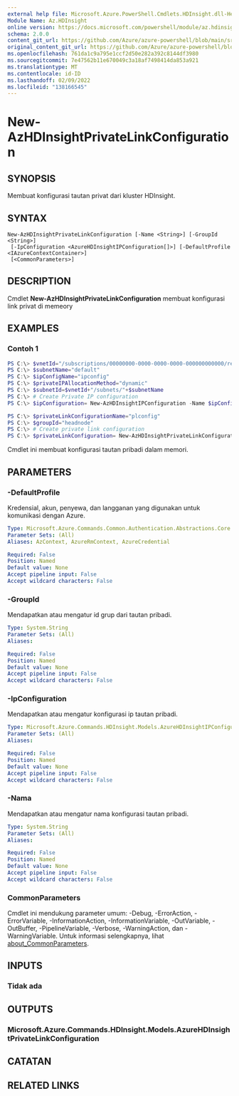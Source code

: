 ```yaml
---
external help file: Microsoft.Azure.PowerShell.Cmdlets.HDInsight.dll-Help.xml
Module Name: Az.HDInsight
online version: https://docs.microsoft.com/powershell/module/az.hdinsight/new-azhdinsightprivatelinkconfiguration
schema: 2.0.0
content_git_url: https://github.com/Azure/azure-powershell/blob/main/src/HDInsight/HDInsight/help/New-AzHDInsightPrivateLinkConfiguration.md
original_content_git_url: https://github.com/Azure/azure-powershell/blob/main/src/HDInsight/HDInsight/help/New-AzHDInsightPrivateLinkConfiguration.md
ms.openlocfilehash: 761da1c9a795e1ccf2d50e282a392c8144df3980
ms.sourcegitcommit: 7e47562b11e670049c3a18af7498414da853a921
ms.translationtype: MT
ms.contentlocale: id-ID
ms.lasthandoff: 02/09/2022
ms.locfileid: "138166545"
---
```

# New-AzHDInsightPrivateLinkConfiguration

## SYNOPSIS
Membuat konfigurasi tautan privat dari kluster HDInsight.

## SYNTAX

```
New-AzHDInsightPrivateLinkConfiguration [-Name <String>] [-GroupId <String>]
 [-IpConfiguration <AzureHDInsightIPConfiguration[]>] [-DefaultProfile <IAzureContextContainer>]
 [<CommonParameters>]
```

## DESCRIPTION
Cmdlet **New-AzHDInsightPrivateLinkConfiguration** membuat konfigurasi link privat di memeory

## EXAMPLES

### Contoh 1
```powershell
PS C:\> $vnetId="/subscriptions/00000000-0000-0000-0000-000000000000/resourceGroups/testrg/providers/Microsoft.Network/virtualNetworks/testvnet"
PS C:\> $subnetName="default"
PS C:\> $ipConfigName="ipconfig"
PS C:\> $privateIPAllocationMethod="dynamic"
PS C:\> $subnetId=$vnetId+"/subnets/"+$subnetName
PS C:\> # Create Private IP configuration
PS C:\> $ipConfiguration= New-AzHDInsightIPConfiguration -Name $ipConfigName PrivateIPAllocationMethod $privateIPAllocationMethod -SubnetId $subnetId -Primary

PS C:\> $privateLinkConfigurationName="plconfig"
PS C:\> $groupId="headnode"
PS C:\> # Create private link configuration
PS C:\> $privateLinkConfiguration= New-AzHDInsightPrivateLinkConfiguration -Name $privateLinkConfigurationName -GroupId $groupId -IPConfiguration $ipConfiguration
```

Cmdlet ini membuat konfigurasi tautan pribadi dalam memori.

## PARAMETERS

### -DefaultProfile
Kredensial, akun, penyewa, dan langganan yang digunakan untuk komunikasi dengan Azure.

```yaml
Type: Microsoft.Azure.Commands.Common.Authentication.Abstractions.Core.IAzureContextContainer
Parameter Sets: (All)
Aliases: AzContext, AzureRmContext, AzureCredential

Required: False
Position: Named
Default value: None
Accept pipeline input: False
Accept wildcard characters: False
```

### -GroupId
Mendapatkan atau mengatur id grup dari tautan pribadi.

```yaml
Type: System.String
Parameter Sets: (All)
Aliases:

Required: False
Position: Named
Default value: None
Accept pipeline input: False
Accept wildcard characters: False
```

### -IpConfiguration
Mendapatkan atau mengatur konfigurasi ip tautan pribadi.

```yaml
Type: Microsoft.Azure.Commands.HDInsight.Models.AzureHDInsightIPConfiguration[]
Parameter Sets: (All)
Aliases:

Required: False
Position: Named
Default value: None
Accept pipeline input: False
Accept wildcard characters: False
```

### -Nama
Mendapatkan atau mengatur nama konfigurasi tautan pribadi.

```yaml
Type: System.String
Parameter Sets: (All)
Aliases:

Required: False
Position: Named
Default value: None
Accept pipeline input: False
Accept wildcard characters: False
```

### CommonParameters
Cmdlet ini mendukung parameter umum: -Debug, -ErrorAction, -ErrorVariable, -InformationAction, -InformationVariable, -OutVariable, -OutBuffer, -PipelineVariable, -Verbose, -WarningAction, dan -WarningVariable. Untuk informasi selengkapnya, lihat [about_CommonParameters](http://go.microsoft.com/fwlink/?LinkID=113216).

## INPUTS

### Tidak ada

## OUTPUTS

### Microsoft.Azure.Commands.HDInsight.Models.AzureHDInsightPrivateLinkConfiguration

## CATATAN

## RELATED LINKS
